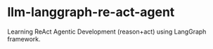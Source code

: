# llm-langgraph-re-act-agent
Learning ReAct Agentic Development (reason+act) using LangGraph framework.
